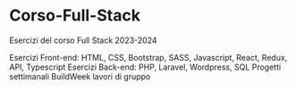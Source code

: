# Corso-Full-Stack
Esercizi del corso Full Stack 2023-2024

Esercizi Front-end: HTML, CSS, Bootstrap, SASS, Javascript, React, Redux, API, Typescript
Esercizi Back-end: PHP, Laravel, Wordpress, SQL
Progetti settimanali
BuildWeek lavori di gruppo
